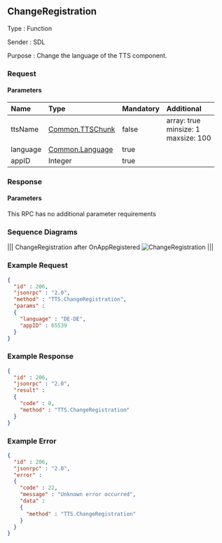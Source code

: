 ## ChangeRegistration

Type
: Function

Sender
: SDL

Purpose
: Change the language of the TTS component.

### Request

#### Parameters

|Name|Type|Mandatory|Additional|
|:---|:---|:--------|:---------|
|ttsName|[Common.TTSChunk](../../common/structs/#ttschunk)|false|array: true<br>minsize: 1<br>maxsize: 100|
|language|[Common.Language](../../common/enums/#language)|true||
|appID|Integer|true||

### Response

#### Parameters

This RPC has no additional parameter requirements

### Sequence Diagrams
|||
ChangeRegistration after OnAppRegistered
![ChangeRegistration](./assets/ChangeRegistration.png)
|||

### Example Request

```json
{
  "id" : 206,
  "jsonrpc" : "2.0",
  "method" : "TTS.ChangeRegistration",
  "params" :
  {
    "language" : "DE-DE",
    "appID" : 65539
  }
}
```
### Example Response

```json
{
  "id" : 206,
  "jsonrpc" : "2.0",
  "result" :
  {
    "code" : 0,
    "method" : "TTS.ChangeRegistration"
  }
}
```

### Example Error

```json
{
  "id" : 206,
  "jsonrpc" : "2.0",
  "error" :
  {
    "code" : 22,
    "message" : "Unknown error occurred",
    "data" :
    {
      "method" : "TTS.ChangeRegistration"
    }
  }
}
```

